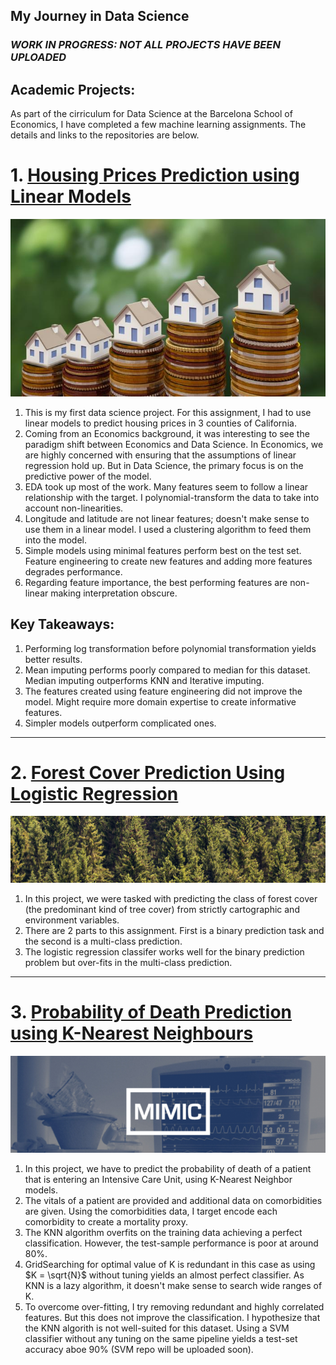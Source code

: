 
## My Journey in Data Science
### *WORK IN PROGRESS: NOT ALL PROJECTS HAVE BEEN UPLOADED*
## Academic Projects:
As part of the cirriculum for Data Science at the Barcelona School of Economics, I have completed a few machine learning assignments. The details and links to the repositories are below.

# 1. [Housing Prices Prediction using Linear Models](https://github.com/gnlmano/Housing-Prices-Prediction)
![](/images/housing.jpeg)
1. This is my first data science project. For this assignment, I had to use linear models to predict housing prices in 3 counties of California.
2. Coming from an Economics background, it was interesting to see the paradigm shift between Economics and Data Science. In Economics, we are highly concerned with ensuring that the assumptions of linear regression hold up. But in Data Science, the primary focus is on the predictive power of the model.
3. EDA took up most of the work. Many features seem to follow a linear relationship with the target. I polynomial-transform the data to take into account non-linearities.
4. Longitude and latitude are not linear features; doesn't make sense to use them in a linear model. I used a clustering algorithm to feed them into the model.
5. Simple models using minimal features perform best on the test set. Feature engineering to create new features and adding more features degrades performance.
6. Regarding feature importance, the best performing features are non-linear making interpretation obscure. 

## Key Takeaways:
1. Performing log transformation before polynomial transformation yields better results.
2. Mean imputing performs poorly compared to median for this dataset. Median imputing outperforms KNN and Iterative imputing.
3. The features created using feature engineering did not improve the model. Might require more domain expertise to create informative features.
4. Simpler models outperform complicated ones. 

---

# 2. [Forest Cover Prediction Using Logistic Regression](https://github.com/gnlmano/Forest-Cover-Prediction-Logistic-Regression) 
![](/images/header.png)
1. In this project, we were tasked with predicting the class of forest cover (the predominant kind of tree cover) from strictly cartographic and environment variables.
2. There are 2 parts to this assignment. First is a binary prediction task and the second is a multi-class prediction.
3. The logistic regression classifer works well for the binary prediction problem but over-fits in the multi-class prediction.

---

# 3. [Probability of Death Prediction using K-Nearest Neighbours](https://github.com/gnlmano/Probability-of-Death-KNN)
![](/images/mimic.png)
1.  In this project, we have to predict the probability of death of a patient that is entering an Intensive Care Unit, using K-Nearest Neighbor models.
2. The vitals of a patient are provided and additional data on comorbidities are given. Using the comorbidities data, I target encode each comorbidity to create a mortality proxy. 
3. The KNN algorithm overfits on the training data achieving a perfect classification. However, the test-sample performance is poor at around 80%. 
4. GridSearching for optimal value of K is redundant in this case as using $K = \sqrt{N}$ without tuning yields an almost perfect classifier. As KNN is a lazy algorithm, it doesn't make sense to search wide ranges of K.
5. To overcome over-fitting, I try removing redundant and highly correlated features. But this does not improve the classification. I hypothesize that the KNN algorith is not well-suited for this dataset. Using a SVM classifier without any tuning on the same pipeline yields a test-set accuracy aboe 90% (SVM repo will be uploaded soon).



